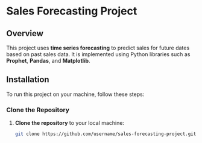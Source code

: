 # Sales Forecasting Project

## Overview
This project uses **time series forecasting** to predict sales for future dates based on past sales data. It is implemented using Python libraries such as **Prophet**, **Pandas**, and **Matplotlib**.

## Installation

To run this project on your machine, follow these steps:

### Clone the Repository
1. **Clone the repository** to your local machine:
   ```bash
   git clone https://github.com/username/sales-forecasting-project.git
